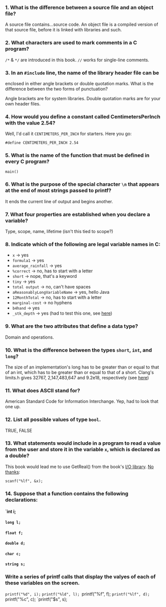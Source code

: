 ### 1. What is the difference between a source file and an object file?

A source file contains...source code. An object file is a compiled 
  version of that source file, before it is linked with libraries and such.

### 2. What characters are used to mark comments in a C program?

`/*` & `*/` are introduced in this book. `//` works for single-line comments.

### 3. In an `#include` line, the name of the library header file can be 
  enclosed in either angle brackets or double quotation marks. What is the 
  difference between the two forms of punctuation?

Angle brackets are for system libraries. Double quotation marks are for your 
  own header files.

### 4. How would you define a constant called CentimetersPerInch with the value 2.54?

Well, I'd call it `CENTIMETERS_PER_INCH` for starters. Here you go:

`#define CENTIMETERS_PER_INCH 2.54`

### 5. What is the name of the function that must be defined in every C program?

`main()`

### 6. What is the purpose of the special character `\n` that appears at the end of most strings passed to printf?

It ends the current line of output and begins another.

### 7. What four properties are established when you declare a variable?

Type, scope, name, lifetime (isn't this tied to scope?)

### 8. Indicate which of the following are legal variable names in C:

* `x` -> yes
* `formula1` -> yes
* `average_rainfall` -> yes
* `%correct` -> no, has to start with a letter
* `short` -> nope, that's a keyword
* `tiny` -> yes
* `total output` -> no, can't have spaces
* `aReasonablyLongVariableName` -> yes, hello Java
* `12MonthTotal` -> no, has to start with a letter
* `marginal-cost` -> no hyphens
* `b4hand` -> yes
* `_stk_depth` -> yes (had to test this one, see [here](vars.c))

### 9. What are the two attributes that define a data type?

Domain and operations.

### 10. What is the difference between the types `short`, `int`, and `long`?

The size of an implementation's long has to be greater than or equal to that 
  of an int, which has to be greater than or equal to that of a short. 
  Clang's limits.h gives 32767, 2,147,483,647 and 9.2e18, respectively 
  (see [here](ints.c))

### 11. What does ASCII stand for?

American Standard Code for Information Interchange. Yep, had to look that 
  one up.

### 12. List all possible values of type `bool`.

TRUE, FALSE

### 13. What statements would include in a program to read a value from the user and store it in the variable `x`, which is declared as a double?

This book would lead me to use GetReal() from the book's [I/O library](book_code/unix_xwindows/simpio.h). [No thanks](double.c):

`scanf("%lf", &x);`

### 14. Suppose that a function contains the following declarations:
#### `int i;
#### `long l;`
#### `float f;`
#### `double d;`
#### `char c;`
#### `string s;`
### Write a series of printf calls that display the valyes of each of these variables on the screen.

`printf("%d", i);`
`printf("%ld", l);
`printf("%f", f);
`printf("%lf", d);
`printf("%c", c);
`printf("$s", s);

